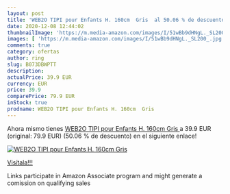 ```yaml
---
layout: post
title: 'WEB2O TIPI pour Enfants H. 160cm  Gris  al 50.06 % de descuento'
date: 2020-12-08 12:44:02
thumbnailImage: 'https://m.media-amazon.com/images/I/51wBb9dHNgL._SL200_.jpg'
images: [ 'https://m.media-amazon.com/images/I/51wBb9dHNgL._SL200_.jpg' ]
comments: true
category: ofertas
author: ring
slug: B073DBWPTT
description:
actualPrice: 39.9 EUR
currency: EUR
price: 39.9
comparePrice: 79.9 EUR
inStock: true
prodname: WEB2O TIPI pour Enfants H. 160cm  Gris 
---
```


Ahora mismo tienes [WEB2O TIPI pour Enfants H. 160cm  Gris ](https://www.amazon.fr/dp/B073DBWPTT/?tag=tolees0d-21) a 39.9 EUR (original: 79.9 EUR) (50.06 %  de descuento) en el siguiente enlace!

[![WEB2O TIPI pour Enfants H. 160cm  Gris ](https://m.media-amazon.com/images/I/51wBb9dHNgL._SL200_.jpg)](https://www.amazon.fr/dp/B073DBWPTT/?tag=tolees0d-21)

[Visítala!!!](https://www.amazon.fr/dp/B073DBWPTT/?tag=tolees0d-21)

Links participate in Amazon Associate program and might generate a comission on qualifying sales

